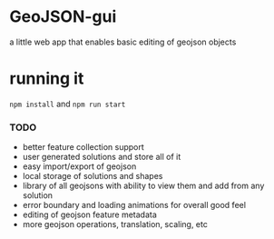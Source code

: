 # GeoJSON-gui

a little web app that enables basic editing of geojson objects

# running it

`npm install` and `npm run start`

### TODO

- better feature collection support
- user generated solutions and store all of it
- easy import/export of geojson
- local storage of solutions and shapes
- library of all geojsons with ability to view them and add from any solution
- error boundary and loading animations for overall good feel
- editing of geojson feature metadata
- more geojson operations, translation, scaling, etc

